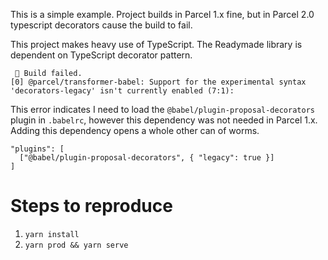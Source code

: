 This is a simple example. Project builds in Parcel 1.x fine, but in Parcel 2.0 typescript decorators cause the build to fail.

This project makes heavy use of TypeScript. The Readymade library is dependent on TypeScript decorator pattern.

```
 🚨 Build failed.
[0] @parcel/transformer-babel: Support for the experimental syntax 'decorators-legacy' isn't currently enabled (7:1):
```

This error indicates I need to load the `@babel/plugin-proposal-decorators` plugin in `.babelrc`, however this dependency was not needed in Parcel 1.x. Adding this dependency opens a whole other can of worms.

```
"plugins": [
  ["@babel/plugin-proposal-decorators", { "legacy": true }]
]
```

# Steps to reproduce

1. `yarn install`
2. `yarn prod && yarn serve`
